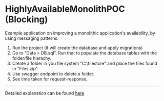 ﻿# HighlyAvailableMonolithPOC (Blocking)

Example application on improving a monolithic application's availability, by using messaging patterns.


1) Run the project (It will create the database and apply migrations)
2) Go to "Data > DB.sql". Run that to populate the database tables with the folder/file hierachy.
3) Create a folder in you file system "C:\filestore" and place the files found in "Files.zip".
4) Use swagger endpoint to delete a folder.
5) See time taken for request-response.

---

Detailed explanation can be found [here](https://www.ledjonbehluli.com/posts/improving_monoliths_availability/)